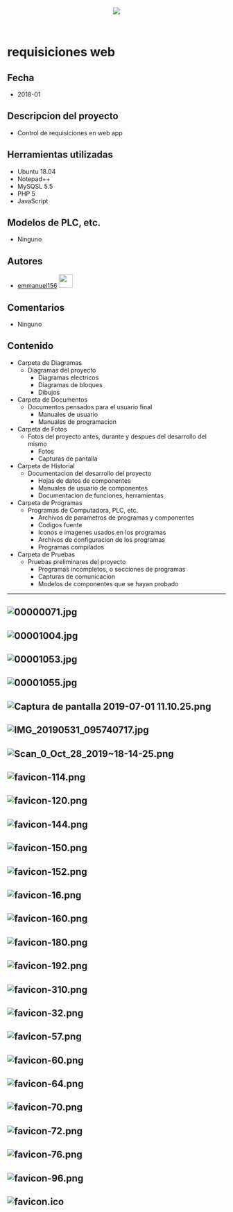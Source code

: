 <br/>
<p align="center">
  <img src="https://avatars2.githubusercontent.com/u/15052789?v=3&s=200">
</p>
<br/>

# requisiciones web

## Fecha
* 2018-01

## Descripcion del proyecto
* Control de requisiciones en web app

## Herramientas utilizadas
* Ubuntu 18.04
* Notepad++
* MySQSL 5.5
* PHP 5
* JavaScript

## Modelos de PLC, etc.
* Ninguno

## Autores
* <a href="http://www.github.com/emmanuel156">emmanuel156</a> <img src="https://avatars3.githubusercontent.com/u/15036095?v=4" height="32" width="32">

## Comentarios
* Ninguno

## Contenido
* Carpeta de Diagramas
	* Diagramas del proyecto
		* Diagramas electricos
		* Diagramas de bloques
		* Dibujos
* Carpeta de Documentos
	* Documentos pensados para el usuario final
		* Manuales de usuario
		* Manuales de programacion
* Carpeta de Fotos
	* Fotos del proyecto antes, durante y despues del desarrollo del mismo
		* Fotos
		* Capturas de pantalla
* Carpeta de Historial
	* Documentacion del desarrollo del proyecto
		* Hojas de datos de componentes
		* Manuales de usuario de componentes
		* Documentacion de funciones, herramientas
* Carpeta de Programas
	* Programas de Computadora, PLC, etc. 
		* Archivos de parametros de programas y componentes
		* Codigos fuente
		* Iconos e imagenes usados en los programas
		* Archivos de configuracion de los programas
		* Programas compilados
* Carpeta de Pruebas
	* Pruebas preliminares del proyecto
		* Programas incompletos, o secciones de programas
		* Capturas de comunicacion
		* Modelos de componentes que se hayan probado

---
![00000071.jpg](/Fotos/00000071.jpg)
---
![00001004.jpg](/Fotos/00001004.jpg)
---
![00001053.jpg](/Fotos/00001053.jpg)
---
![00001055.jpg](/Fotos/00001055.jpg)
---
![Captura de pantalla 2019-07-01 11.10.25.png](/Fotos/Captura%20de%20pantalla%202019-07-01%2011.10.25.png)
---
![IMG_20190531_095740717.jpg](/Fotos/IMG_20190531_095740717.jpg)
---
![Scan_0_Oct_28_2019~18-14-25.png](/Fotos/Scan_0_Oct_28_2019~18-14-25.png)
---
![favicon-114.png](/Programas/favicon-114.png)
---
![favicon-120.png](/Programas/favicon-120.png)
---
![favicon-144.png](/Programas/favicon-144.png)
---
![favicon-150.png](/Programas/favicon-150.png)
---
![favicon-152.png](/Programas/favicon-152.png)
---
![favicon-16.png](/Programas/favicon-16.png)
---
![favicon-160.png](/Programas/favicon-160.png)
---
![favicon-180.png](/Programas/favicon-180.png)
---
![favicon-192.png](/Programas/favicon-192.png)
---
![favicon-310.png](/Programas/favicon-310.png)
---
![favicon-32.png](/Programas/favicon-32.png)
---
![favicon-57.png](/Programas/favicon-57.png)
---
![favicon-60.png](/Programas/favicon-60.png)
---
![favicon-64.png](/Programas/favicon-64.png)
---
![favicon-70.png](/Programas/favicon-70.png)
---
![favicon-72.png](/Programas/favicon-72.png)
---
![favicon-76.png](/Programas/favicon-76.png)
---
![favicon-96.png](/Programas/favicon-96.png)
---
![favicon.ico](/Programas/favicon.ico)
---
